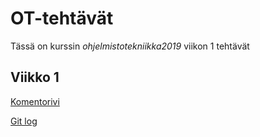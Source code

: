 # OT-tehtävät

Tässä on kurssin _ohjelmistotekniikka2019_ viikon 1 tehtävät

## Viikko 1

[Komentorivi](https://github.com/uradora/ot-harjoitusty-/blob/master/laskarit/viikko1/komentorivi.txt)

[Git log](https://github.com/uradora/ot-harjoitusty-/blob/master/laskarit/viikko1/gitlog.txt)
